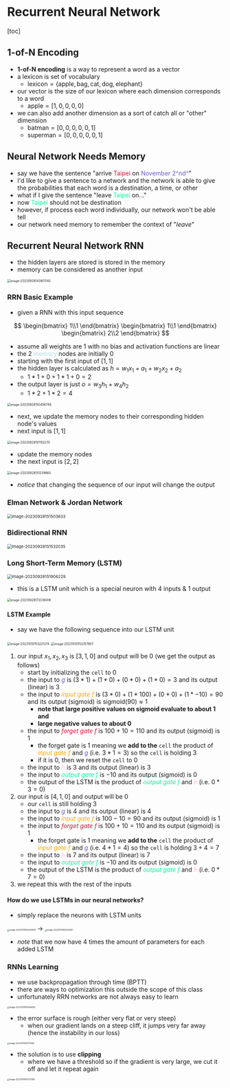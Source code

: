 # Recurrent Neural Network

[toc]

## 1-of-N Encoding

- **1-of-N encoding** is a way to represent a word as a vector
- a lexicon is set of vocabulary 
  - $\text{lexicon} = \{\text{apple},\text{bag},\text{cat},\text{dog},\text{elephant}\}$
- our vector is the size of our lexicon where each dimension corresponds to a word 
  - $\text{apple}=[1,0,0,0,0]$
- we can also add another dimension as a sort of catch all or "other" dimension 
  - $\text{batman} = [0,0,0,0,0,1]$
  - $\text{superman} = [0,0,0,0,0,1]$

## Neural Network Needs Memory

- say we have the sentence "arrive <span style="color:crimson">Taipei</span> on <span style="color:SlateBlue">November 2^nd^</span>"
- I'd like to give a sentence to a network and the network is able to give the probabilities that each word is a destination, a time, or other
- what if I give the sentence "leave <span style="color:MediumSpringGreen">Taipei</span> on..."
- now <span style="color:MediumSpringGreen">Taipei</span> should not be destination
- however, if process each word individually, our network won't be able tell
- our network need memory to remember the context of "*leave*"

## Recurrent Neural Network RNN

- the hidden layers are stored is stored in the memory 
- memory can be considered as another input

<img src="images/image-20230928143801140.png" alt="image-20230928143801140" style="zoom:50%;" />

### RRN Basic Example

- given a RNN with this input sequence

$$
\begin{bmatrix}
1\\1
\end{bmatrix}
\begin{bmatrix}
1\\1
\end{bmatrix}
\begin{bmatrix}
2\\2
\end{bmatrix}
$$

- assume all weights are 1 with no bias and activation functions are linear
- the 2 <span style="color:lightBlue">memory</span> nodes are initially 0
- starting with the first input of $[1,1]$
- the hidden layer is calculated as $h = w_1x_1+a_1+w_2x_2+a_2$
  - $1 * 1 + 0 + 1 * 1 + 0 = 2$
- the output layer is just $o = w_3h_1 + w_4h_2$
  - $1 * 2 + 1 * 2 = 4$

<img src="images/image-20230928150456749.png" alt="image-20230928150456749" style="zoom:50%;" />

- next, we update the memory nodes to their corresponding hidden node's values
- next input is $[1,1]$

<img src="images/image-20230928151152270.png" alt="image-20230928151152270" style="zoom:50%;" />

- update the memory nodes
- the next input is $[2,2]$

<img src="images/image-20230928151239860.png" alt="image-20230928151239860" style="zoom:50%;" />

- *notice* that changing the sequence of our input will change the output

### Elman Network & Jordan Network

<img src="images/image-20230928151503633.png" alt="image-20230928151503633" style="zoom:67%;" />

### Bidirectional RNN

<img src="images/image-20230928151532035.png" alt="image-20230928151532035" style="zoom:67%;" />

### Long Short-Term Memory (LSTM)

<img src="images/image-20230928151906229.png" alt="image-20230928151906229" style="zoom:67%;" />

- this is a LSTM unit which is a special neuron with 4 inputs & 1 output

<img src="images/image-20230928172036418.png" alt="image-20230928172036418" style="zoom:50%;" />

#### LSTM Example

- say we have the following sequence into our LSTM unit

<img src="images/image-20231010153221274.png" alt="image-20231010153221274" style="zoom:50%;" />

<img src="images/image-20231010153357857.png" alt="image-20231010153357857" style="zoom:50%;" />

1. our input $x_1,x_2,x_3$ is $[3,1,0]$ and output will be 0 (we get the output as follows)
   - start by initializing the `cell` to 0
   - the input to <span style="color:SlateBlue">$g$</span> is $(3*1) + (1*0) + (0*0) + (1*0) = 3$ and its output (linear) is 3
   - the input to <span style="color:orange">*input gate* $f$</span> is $(3*0) + (1*100)+ (0*0) + (1*-10)=90$ and its output (sigmoid) is $\text{sigmoid}(90) \approx 1$
     - **note that large positive values on sigmoid evaluate to about 1 and** 
     - **large negative values to about 0**
   - the input to <span style="color:crimson">*forget gate* $f$</span> is $100 + 10 = 110$ and its output (sigmoid) is $1$
     - the forget gate is 1 meaning we **add to the** `cell` the product of <span style="color:orange">*input gate* $f$</span> and <span style="color:SlateBlue">$g$</span> (i.e. $3 * 1 = 3$) so the `cell` is holding 3
     - if it is 0, then we reset the `cell` to 0
   - the input to <span style="color:pink">$h$</span> is 3 and its output (linear) is 3
   - the input to <span style="color:MediumSpringGreen">*output gate* $f$</span> is $-10$ and its output (sigmoid) is 0
   - the output of the LSTM is the product of <span style="color:MediumSpringGreen">*output gate* $f$</span> and <span style="color:pink">$h$</span> (i.e. $0 * 3 = 0$)
2. our input is $[4,1,0]$ and output will be 0
   - our `cell` is still holding 3
   - the input to <span style="color:SlateBlue">$g$</span> is 4 and its output (linear) is 4
   - the input to <span style="color:orange">*input gate* $f$</span> is $100 - 10 =90$ and its output (sigmoid) is 1
   - the input to <span style="color:crimson">*forget gate* $f$</span> is $100 + 10=110$ and its output (sigmoid) is 1
     - the forget gate is 1 meaning we **add to the** `cell` the product of <span style="color:orange">*input gate* $f$</span> and <span style="color:SlateBlue">$g$</span> (i.e. $4 * 1 = 4$) so the `cell` is holding $3+4=7$
   - the input to <span style="color:pink">$h$</span> is 7 and its output (linear) is 7
   - the input to <span style="color:MediumSpringGreen">*output gate* $f$</span> is $-10$ and its output (sigmoid) is 0
   - the output of the LSTM is the product of <span style="color:MediumSpringGreen">*output gate* $f$</span> and <span style="color:pink">$h$</span> (i.e. $0 * 7 = 0$)
3. we repeat this with the rest of the inputs

#### How do we use LSTMs in our neural networks?

- simply replace the neurons with LSTM units

 <img src="images/image-20231010160244904.png" alt="image-20231010160244904" style="zoom:33%;" /> → <img src="images/image-20231010160320581.png" alt="image-20231010160320581" style="zoom:33%;" />

- *note* that we now have 4 times the amount of parameters for each added LSTM 

### RNNs Learning

- we use backpropagation through time (BPTT)
- there are ways to optimization this outside the scope of this class
- unfortunately RRN networks are not always easy to learn

<img src="images/image-20231010161546459.png" alt="image-20231010161546459" style="zoom:33%;" />

- the error surface is rough (either very flat or very steep)
  - when our gradient lands on a steep cliff, it jumps very far away (hence the instability in our loss)

<img src="images/image-20231010161711949.png" alt="image-20231010161711949" style="zoom:33%;" />

- the solution is to use **clipping**
  - where we have a threshold so if the gradient is very large, we cut it off and let it repeat again

<img src="images/image-20231010161757905.png" alt="image-20231010161757905" style="zoom:33%;" />
